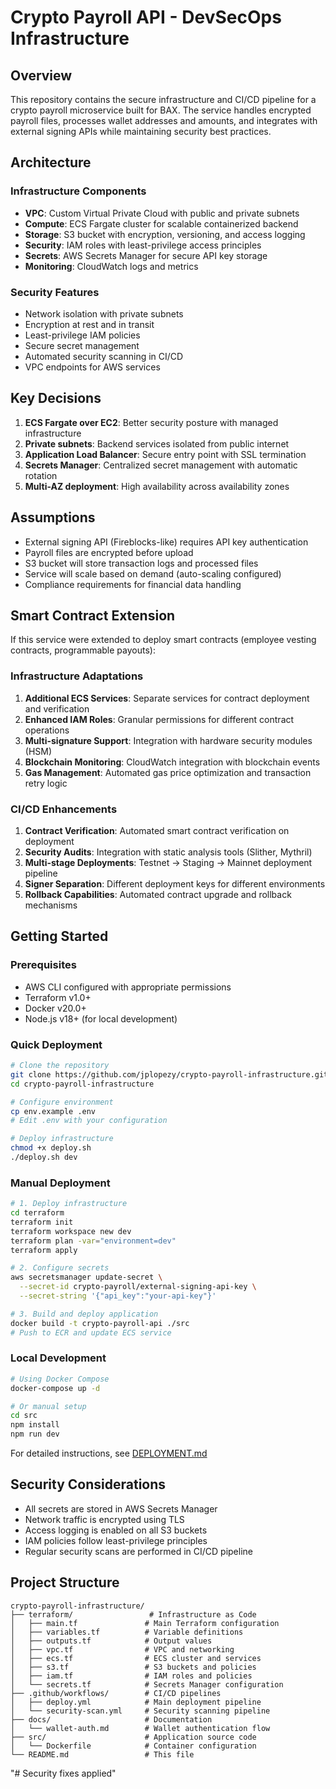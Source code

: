 # Crypto Payroll API - DevSecOps Infrastructure

## Overview

This repository contains the secure infrastructure and CI/CD pipeline for a crypto payroll microservice built for BAX. The service handles encrypted payroll files, processes wallet addresses and amounts, and integrates with external signing APIs while maintaining security best practices.

## Architecture

### Infrastructure Components

- **VPC**: Custom Virtual Private Cloud with public and private subnets
- **Compute**: ECS Fargate cluster for scalable containerized backend
- **Storage**: S3 bucket with encryption, versioning, and access logging
- **Security**: IAM roles with least-privilege access principles
- **Secrets**: AWS Secrets Manager for secure API key storage
- **Monitoring**: CloudWatch logs and metrics

### Security Features

- Network isolation with private subnets
- Encryption at rest and in transit
- Least-privilege IAM policies
- Secure secret management
- Automated security scanning in CI/CD
- VPC endpoints for AWS services

## Key Decisions

1. **ECS Fargate over EC2**: Better security posture with managed infrastructure
2. **Private subnets**: Backend services isolated from public internet
3. **Application Load Balancer**: Secure entry point with SSL termination
4. **Secrets Manager**: Centralized secret management with automatic rotation
5. **Multi-AZ deployment**: High availability across availability zones

## Assumptions

- External signing API (Fireblocks-like) requires API key authentication
- Payroll files are encrypted before upload
- S3 bucket will store transaction logs and processed files
- Service will scale based on demand (auto-scaling configured)
- Compliance requirements for financial data handling

## Smart Contract Extension

If this service were extended to deploy smart contracts (employee vesting contracts, programmable payouts):

### Infrastructure Adaptations

1. **Additional ECS Services**: Separate services for contract deployment and verification
2. **Enhanced IAM Roles**: Granular permissions for different contract operations
3. **Multi-signature Support**: Integration with hardware security modules (HSM)
4. **Blockchain Monitoring**: CloudWatch integration with blockchain events
5. **Gas Management**: Automated gas price optimization and transaction retry logic

### CI/CD Enhancements

1. **Contract Verification**: Automated smart contract verification on deployment
2. **Security Audits**: Integration with static analysis tools (Slither, Mythril)
3. **Multi-stage Deployments**: Testnet → Staging → Mainnet deployment pipeline
4. **Signer Separation**: Different deployment keys for different environments
5. **Rollback Capabilities**: Automated contract upgrade and rollback mechanisms

## Getting Started

### Prerequisites
- AWS CLI configured with appropriate permissions
- Terraform v1.0+
- Docker v20.0+
- Node.js v18+ (for local development)

### Quick Deployment
```bash
# Clone the repository
git clone https://github.com/jplopezy/crypto-payroll-infrastructure.git
cd crypto-payroll-infrastructure

# Configure environment
cp env.example .env
# Edit .env with your configuration

# Deploy infrastructure
chmod +x deploy.sh
./deploy.sh dev
```

### Manual Deployment
```bash
# 1. Deploy infrastructure
cd terraform
terraform init
terraform workspace new dev
terraform plan -var="environment=dev"
terraform apply

# 2. Configure secrets
aws secretsmanager update-secret \
  --secret-id crypto-payroll/external-signing-api-key \
  --secret-string '{"api_key":"your-api-key"}'

# 3. Build and deploy application
docker build -t crypto-payroll-api ./src
# Push to ECR and update ECS service
```

### Local Development
```bash
# Using Docker Compose
docker-compose up -d

# Or manual setup
cd src
npm install
npm run dev
```

For detailed instructions, see [DEPLOYMENT.md](DEPLOYMENT.md)

## Security Considerations

- All secrets are stored in AWS Secrets Manager
- Network traffic is encrypted using TLS
- Access logging is enabled on all S3 buckets
- IAM policies follow least-privilege principles
- Regular security scans are performed in CI/CD pipeline

## Project Structure

```
crypto-payroll-infrastructure/
├── terraform/                 # Infrastructure as Code
│   ├── main.tf               # Main Terraform configuration
│   ├── variables.tf          # Variable definitions
│   ├── outputs.tf            # Output values
│   ├── vpc.tf                # VPC and networking
│   ├── ecs.tf                # ECS cluster and services
│   ├── s3.tf                 # S3 buckets and policies
│   ├── iam.tf                # IAM roles and policies
│   └── secrets.tf            # Secrets Manager configuration
├── .github/workflows/        # CI/CD pipelines
│   ├── deploy.yml            # Main deployment pipeline
│   └── security-scan.yml     # Security scanning pipeline
├── docs/                     # Documentation
│   └── wallet-auth.md        # Wallet authentication flow
├── src/                      # Application source code
│   └── Dockerfile            # Container configuration
└── README.md                 # This file
```
"# Security fixes applied" 
